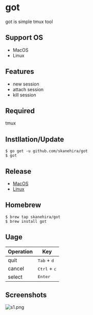 # got
got is simple tmux tool

## Support OS
- MacOS
- Linux

## Features
- new session
- attach session
- kill session

## Required
tmux

## Instllation/Update
```
$ go get -u github.com/skanehira/got
$ got
```

## Release
- [MacOS](https://github.com/skanehira/got/releases/download/v1.0.2/MacOS.zip)
- [Linux](https://github.com/skanehira/got/releases/download/v1.0.2/Linux.zip)

## Homebrew
```
$ brew tap skanehira/got
$ brew install got
```

## Uage
| Operation | Key                            |
|-----------|--------------------------------|
| quit      | <kbd>Tab</kbd>  + <kbd>d</kbd> |
| cancel    | <kbd>Ctrl</kbd> + <kbd>c</kbd> |
| select    | <kbd>Enter</kbd>               |

## Screenshots
![s1.png](https://github.com/skanehira/got/blob/master/images/s1.png)
